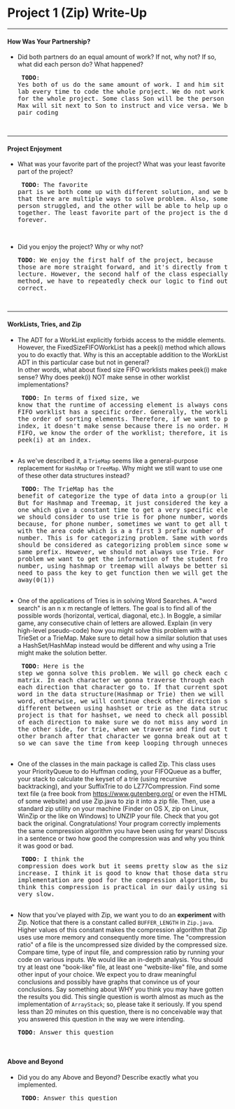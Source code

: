 # Project 1 (Zip) Write-Up #
--------

#### How Was Your Partnership? ####
-   Did both partners do an equal amount of work?  If not, why not?
    If so, what did each person do? What happened?<pre>
**TODO**: Yes both of us do the same amount of work. I and him sit together in the lab every time to code the whole project. We do not work
individually for the whole project. Some class Son will be the person who code and Max will sit next to Son to instruct and vice versa. 
We basically do pair coding
</pre><br>

-----

#### Project Enjoyment ####
-   What was your favorite part of the project?  What was your least
    favorite part of the project?<pre>
**TODO**: The favorite part is we both come up with different solution, and we both learned that there are multiple ways to solve problem. Also, sometimes, on person struggled, and the other will be able to help up or figure out together. The least favorite part of the project is the debugging takes forever.
</pre><br>

-   Did you enjoy the project?  Why or why not?<pre>
**TODO**: We enjoy the first half of the project, because those are more straight forward, and it's directly from the class lecture. However, the second half of the class especially the delete method, we have to repeatedly check our logic to find out what is not correct. 
</pre><br>

-----

#### WorkLists, Tries, and Zip ####
-   The ADT for a WorkList explicitly forbids access to the middle elements.  However, the FixedSizeFIFOWorkList has a peek(i) method
    which allows you to do exactly that.  Why is this an acceptable addition to the WorkList ADT in this particular case but not in general?  
    In other words, what about fixed size FIFO worklists makes peek(i) make sense? Why does peek(i) NOT make sense in other worklist implementations?<pre>
**TODO**: In terms of fixed size, we know that the runtime of accessing element is always constant. Also, the FIFO worklist has a specific order. Generally, the worklist doesn't have the order of sorting elements. Therefore, if we want to peek(i) at an index, it doesn't make sense because there is no order. However, we a FIFO, we know the order of the worklist; therefore, it is good to use peek(i) at an index.
</pre><br>
-   As we've described it, a `TrieMap` seems like a general-purpose replacement for `HashMap` or `TreeMap`.  Why might we still want to use one
    of these other data structures instead?<pre>
**TODO**: The TrieMap has the benefit of categorize the type of data into a group(or like a branch). But for Hashmap and Treemap, it just considered the key as the single one which give a constant time to get a very specific element. 
Some case we should consider to use trie is for phone number, words. This is because, for phone number, sometimes we want to get all the
phone number with the area code which is a a first 3 prefix number of the phone number. This is for categorizing problem. Same with words.
The words should be considered as categorizing problem since some words can share same prefix.
However, we should not always use Trie. For example, in the problem we want to get the information of the student from student ID number,
using hashmap or treemap will always be better since we just need to pass the key to get function then we will get the result right away(0(1))
</pre><br>
-   One of the applications of Tries is in solving Word Searches.  A "word search" is an n x m rectangle of letters.  The goal is to find all
    of the possible words (horizontal, vertical, diagonal, etc.).  In Boggle, a similar game, any consecutive chain of letters
    are allowed.  Explain (in very high-level pseudo-code) how you might solve this problem with a TrieSet or a TrieMap.  Make sure to detail
    how a similar solution that uses a HashSet/HashMap instead would be different and why using a Trie might make the solution better.<pre>
**TODO**: Here is the step we gonna solve this problem. We will go check each character in the matrix. In each character we gonna traverse through each character
of each direction that character go to. If that current spot is a valid word in the data structure(Hashmap or Trie) then we will return that word, otherwise, we
will continue check other direction spot. The only different between using hashset or trie as the data structure for this project is that for hashset, we need to check 
all possible combination of each direction to make sure we do not miss any word in the matrix, on the other side, for trie, when we traverse and find out that there is no
other branch after that character we gonna break out at that direction so we can save the time from keep looping through unnecessary direction. 
</pre><br>
-   One of the classes in the main package is called Zip.  This class uses your PriorityQueue to do Huffman coding, your FIFOQueue as a buffer,
    your stack to calculate the keyset of a trie (using recursive backtracking), and your SuffixTrie to do LZ77Compression.  Find some text file
    (a free book from https://www.gutenberg.org/ or even the HTML of some website) and use Zip.java to zip it into a zip file.  Then, use a 
    standard zip utility on your machine (Finder on OS X, zip on Linux, WinZip or the like on Windows) to UNZIP your file.  Check that you got back
    the original.  Congratulations!  Your program correctly implements the same compression algorithm you have been using for years!  Discuss in a
    sentence or two how good the compression was and why you think it was good or bad.<pre>
**TODO**: I think the compression does work but it seems pretty slow as the size of the file increase. I think it is good to know that those data structure we implementation
are good for the compression algorithm, but I do not think this compression is practical in our daily using since it is still very slow.
</pre><br>
-   Now that you've played with Zip, we want you to do an **experiment** with Zip.  Notice that there is a constant called `BUFFER_LENGTH` in `Zip.java`.
    Higher values of this constant makes the compression algorithm that Zip uses use more memory and consequently more time.  The "compression ratio"
    of a file is the uncompressed size divided by the compressed size.  Compare time, type of input file, and compression ratio by running
    your code on various inputs.  We would like an in-depth analysis.  You should try at least one "book-like" file, at least one "website-like" file,
    and some other input of your choice.  We expect you to draw meaningful conclusions and possibly have graphs that convince us of your conclusions. 
    Say something about WHY you think you may have gotten the results you did.
    This single question is worth almost as much as the implementation of `ArrayStack`; so, please take it seriously.  If you spend less than 20 minutes
    on this question, there is no conceivable way that you answered this question in the way we were intending.<pre>
**TODO**: Answer this question
</pre><br>

#### Above and Beyond ####
-   Did you do any Above and Beyond?  Describe exactly what you
    implemented.<pre>
**TODO**: Answer this question
</pre><br>
